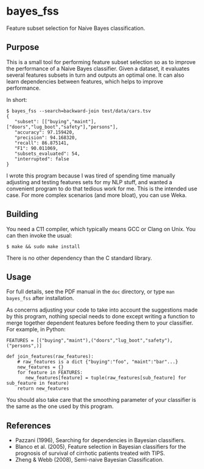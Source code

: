 # bayes_fss

Feature subset selection for Naive Bayes classification.


## Purpose

This is a small tool for performing feature subset selection so as to improve
the performance of a Naive Bayes classifier. Given a dataset, it evaluates
several features subsets in turn and outputs an optimal one. It can also learn
dependencies between features, which helps to improve performance.

In short:

    $ bayes_fss --search=backward-join test/data/cars.tsv
    {
       "subset": [["buying","maint"],["doors","lug_boot","safety"],"persons"],
       "accuracy": 97.159420,
       "precision": 94.168320,
       "recall": 86.875141,
       "F1": 90.011069,
       "subsets_evaluated": 54,
       "interrupted": false
    }

I wrote this program because I was tired of spending time manually adjusting and
testing features sets for my NLP stuff, and wanted a convenient program to do
that tedious work for me. This is the intended use case. For more complex
scenarios (and more bloat), you can use Weka.

## Building

You need a C11 compiler, which typically means GCC or Clang on Unix. You can
then invoke the usual:

    $ make && sudo make install

There is no other dependency than the C standard library.

## Usage

For full details, see the PDF manual in the `doc` directory, or type `man
bayes_fss` after installation.

As concerns adjusting your code to take into account the suggestions made by
this program, nothing special needs to done except writing a function to merge
together dependent features before feeding them to your classifier. For example,
in Python:

    FEATURES = [("buying","maint"),("doors","lug_boot","safety"),("persons",)]
    
    def join_features(raw_features):
        # raw_features is a dict {"buying":"foo", "maint":"bar"...}
	    new_features = {}
	    for feature in FEATURES:
           new_features[feature] = tuple(raw_features[sub_feature] for sub_feature in feature)
        return new_features
 
You should also take care that the smoothing parameter of your classifier is the
same as the one used by this program.

## References

* Pazzani (1996), Searching for dependencies in Bayesian classifiers.
* Blanco et al. (2005), Feature selection in Bayesian classifiers for the
prognosis of survival of cirrhotic patients treated with TIPS.
* Zheng & Webb (2008), Semi-naive Bayesian Classification.
